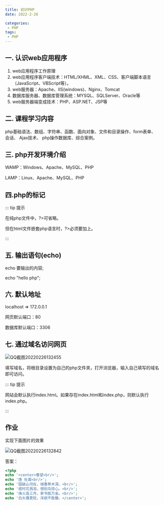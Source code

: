```yaml
---
title: 初识PHP
date: 2022-2-26

categories: 
 - PHP
tags: 
 - PHP
---
```


## 一. 认识web应用程序

1. web应用程序工作原理
2. web应用程序客户端技术：HTML/XHML、XML、CSS、客户端脚本语言（JavaScript、VBScript等）。
3. web服务器：Apache、IIS(windows)、Nginx、Tomcat
4. 数据库服务器、数据库管理系统：MYSQL、SQLServer、Oracle等
5. web服务器端变成技术：PHP、ASP.NET、JSP等

## 二. 课程学习内容

php基础语法、数组、字符串、函数、面向对象、文件和目录操作、form表单、 会话、 Ajax技术、 php操作数据库、综合案例。

## 三. php开发环境介绍

WAMP：Windows、Apache、MySQL、PHP

LAMP：Linux、Apache、MySQL、PHP

## 四.php的标记

<?php  php代码?>

::: tip 提示

在纯php文件中，?>可省略。

但在html文件嵌套php语言时，?>必须要加上。

::: 

## 五. 输出语句(echo)

echo  要输出的内容;

echo "hello php";

## 六. 默认地址

localhost => 172.0.0.1

网页默认端口：80

数据库默认端口：3306

## 七. 通过域名访问网页

![QQ截图20220226132455](https://markdown123.oss-cn-beijing.aliyuncs.com/img/QQ%E6%88%AA%E5%9B%BE20220226132455.png)

填写域名，将根目录设置为自己的php文件夹，打开浏览器，输入自己填写的域名即可访问。

::: tip 提示

网站会默认执行index.html。如果存在index.html和index.php，则默认执行index.php。

:::

## 作业

实现下面图片的效果

![QQ截图20220226132842](https://markdown123.oss-cn-beijing.aliyuncs.com/img/QQ%E6%88%AA%E5%9B%BE20220226132842.png)

答案：

```php
<?php
echo '<center>春望<br/>';
echo '唐 杜甫<br/>';
echo '国破山河在，城春草木深。<br/>';
echo '感时花溅泪，恨别鸟惊心。<br/>';
echo '烽火连三月，家书抵万金。<br/>';
echo '白头搔更短，浑欲不胜簪。</center>';
```





